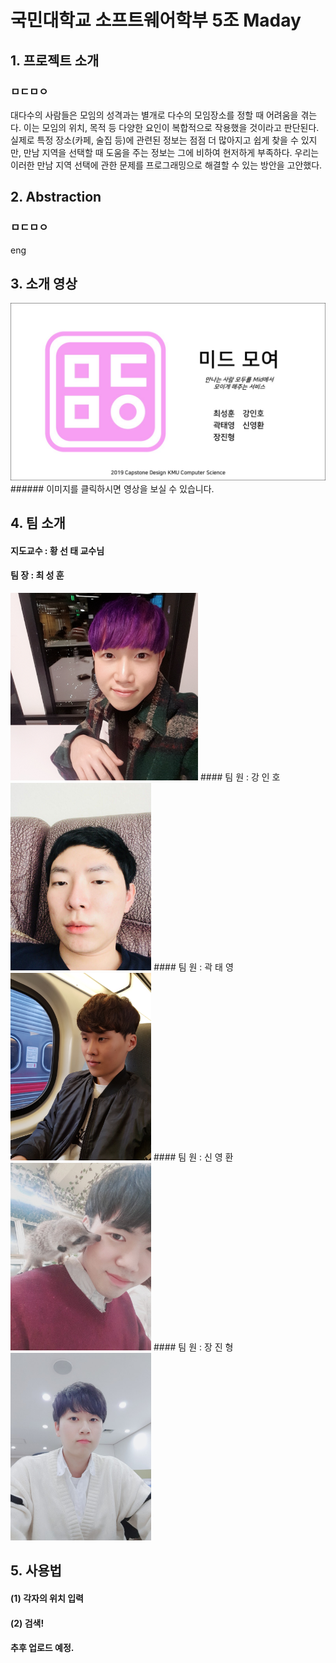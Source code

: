 # 국민대학교 소프트웨어학부 5조 Maday

## 1. 프로젝트 소개

### ㅁㄷㅁㅇ

 대다수의 사람들은 모임의 성격과는 별개로 다수의 모임장소를 정할 때 어려움을 겪는다. 이는 모임의 위치, 목적 등 다양한 요인이 복합적으로 작용했을 것이라고 판단된다. 실제로 특정 장소(카페, 술집 등)에 관련된 정보는 점점 더 많아지고 쉽게 찾을 수 있지만, 만남 지역을 선택할 때 도움을 주는 정보는 그에 비하여 현저하게 부족하다. 우리는 이러한 만남 지역 선택에 관한 문제를 프로그래밍으로 해결할 수 있는 방안을 고안했다.

## 2. Abstraction

### ㅁㄷㅁㅇ

eng

## 3. 소개 영상

<a href="https://youtu.be/qf8jD1wuh0U">
<img src="./doc/수행계획서 및 발표자료/Youtube_Link.jpg">
</a>
###### 이미지를 클릭하시면 영상을 보실 수 있습니다.

## 4. 팀 소개
#### 지도교수 : 황 선 태 교수님
#### 팀 장 : 최 성 훈
<img src="./doc/수행계획서 및 발표자료/aboutTeam/최성훈.jpg" height="300" />
#### 팀 원 : 강 인 호
<img src="./doc/수행계획서 및 발표자료/aboutTeam/강인호.jpg" height="300" />
#### 팀 원 : 곽 태 영
<img src="./doc/수행계획서 및 발표자료/aboutTeam/곽태영.jpg"  height="300" />
#### 팀 원 : 신 영 환
<img src="./doc/수행계획서 및 발표자료/aboutTeam/신영환.jpg" height="300" />
#### 팀 원 : 장 진 형
<img src="./doc/수행계획서 및 발표자료/aboutTeam/장진형.jpg" height="300"/>


## 5. 사용법
#### (1) 각자의 위치 입력
#### (2) 검색!
#### 추후 업로드 예정.
